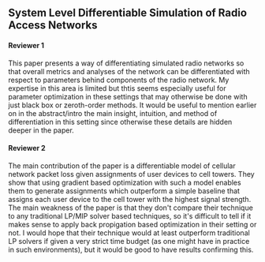 ## System Level Differentiable Simulation of Radio Access Networks

#### Reviewer 1
This paper presents a way of differentiating simulated radio networks so that overall metrics and analyses of the network can be differentiated with respect to parameters behind components of the radio network. My expertise in this area is limited but thtis seems especially useful for parameter optimization in these settings that may otherwise be done with just black box or zeroth-order methods.	It would be useful to mention earlier on in the abstract/intro the main insight, intuition, and method of differentiation in this setting since otherwise these details are hidden deeper in the paper.

#### Reviewer 2
The main contribution of the paper is a differentiable model of cellular network
packet loss given assignments of user devices to cell towers.  They show that
using gradient based optimization with such a model enables them to generate
assignments which outperform a simple baseline that assigns each user device to
the cell tower with the highest signal strength.  The main weakness of the paper
is that they don't compare their technique to any traditional LP/MIP solver
based techniques, so it's difficult to tell if it makes sense to apply back
propigation based optimization in their setting or not.  I would hope that their
technique would at least outperform traditional LP solvers if given a very
strict time budget (as one might have in practice in such environments), but it
would be good to have results confirming this.